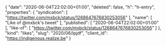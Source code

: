 {
  "date": "2020-06-04T22:02:00+01:00",
  "deleted": false,
  "h": "h-entry",
  "properties": {
    "syndication": [
      "https://twitter.com/mxbck/status/1268647676830253056"
    ],
    "name": [
      "Like of @mxbck's tweet"
    ],
    "published": [
      "2020-06-04T22:02:00+01:00"
    ],
    "like-of": [
      "https://twitter.com/mxbck/status/1268647676830253056"
    ]
  },
  "kind": "likes",
  "slug": "2020/06/lpjdf",
  "client_id": "https://indigenous.realize.be"
}
